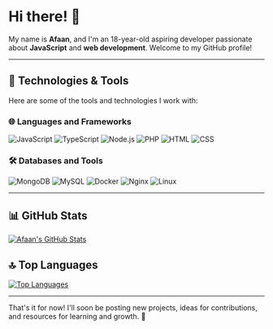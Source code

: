 # Hi there! 👋

My name is **Afaan**, and I'm an 18-year-old aspiring developer passionate about **JavaScript** and **web development**. Welcome to my GitHub profile!

---

## 🔧 Technologies & Tools
Here are some of the tools and technologies I work with:

### 🌐 Languages and Frameworks
![JavaScript](https://img.shields.io/badge/-JavaScript-000?style=for-the-badge&logo=javascript)
![TypeScript](https://img.shields.io/badge/-TypeScript-3178C6?style=for-the-badge&logo=typescript)
![Node.js](https://img.shields.io/badge/-Node.js-339933?style=for-the-badge&logo=nodedotjs)
![PHP](https://img.shields.io/badge/-PHP-777BB4?style=for-the-badge&logo=php)
![HTML](https://img.shields.io/badge/-HTML-E34F26?style=for-the-badge&logo=html5)
![CSS](https://img.shields.io/badge/-CSS-1572B6?style=for-the-badge&logo=css3)

### 🛠️ Databases and Tools
![MongoDB](https://img.shields.io/badge/-MongoDB-47A248?style=for-the-badge&logo=mongodb)
![MySQL](https://img.shields.io/badge/-MySQL-4479A1?style=for-the-badge&logo=mysql)
![Docker](https://img.shields.io/badge/-Docker-2496ED?style=for-the-badge&logo=docker)
![Nginx](https://img.shields.io/badge/-Nginx-009639?style=for-the-badge&logo=nginx)
![Linux](https://img.shields.io/badge/-Linux-FCC624?style=for-the-badge&logo=linux)

---

## 📊 GitHub Stats
[![Afaan's GitHub Stats](https://github-readme-stats.vercel.app/api?username=trulynotafan&show_icons=true&theme=radical)](https://github.com/trulynotafan)

## 🔝 Top Languages
[![Top Languages](https://github-readme-stats.vercel.app/api/top-langs/?username=trulynotafan&layout=compact&theme=radical)](https://github.com/trulynotafan)

---

That's it for now! I'll soon be posting new projects, ideas for contributions, and resources for learning and growth. 🚀
